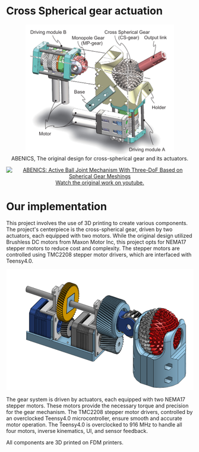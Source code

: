 # Cross Spherical gear actuation

<p align="center">
  <img src="images/ABENICS.png" alt="ABENICS, The original implementation" width="400" height="350"><br>
  ABENICS, The original design for cross-spherical gear and its actuators.
</p>

<p align="center">
  <a href="https://www.youtube.com/watch?v=hhDdfiRCQS4">
    <img src="https://i.ytimg.com/an_webp/hhDdfiRCQS4/mqdefault_6s.webp?du=3000&sqp=COzZvKUG&rs=AOn4CLA3J-dkEpdE3YvnwDObh-YkiyPLpw" alt="ABENICS: Active Ball Joint Mechanism With Three-DoF Based on Spherical Gear Meshings" width="240" height="180"><br>
    Watch the original work on youtube.
  </a>
</p>

# Our implementation 
This project involves the use of 3D printing to create various components. The project's centerpiece is the cross-spherical gear, driven by two actuators, each equipped with two motors. While the original design utilized Brushless DC motors from Maxon Motor Inc, this project opts for NEMA17 stepper motors to reduce cost and complexity. The stepper motors are controlled using TMC2208 stepper motor drivers, which are interfaced with Teensy4.0.

<p align="center">
  <img src="images/DIY-abenics.png" alt="ABENICS, The original implementation" width="600" height="325"><br>
</p>

The gear system is driven by actuators, each equipped with two NEMA17 stepper motors. These motors provide the necessary torque and precision for the gear mechanism. The TMC2208 stepper motor drivers, controlled by an overclocked Teensy4.0 microcontroller, ensure smooth and accurate motor operation. The Teensy4.0 is overclocked to 916 MHz to handle all four motors, inverse kinematics, UI, and sensor feedback.

All components are 3D printed on FDM printers.
